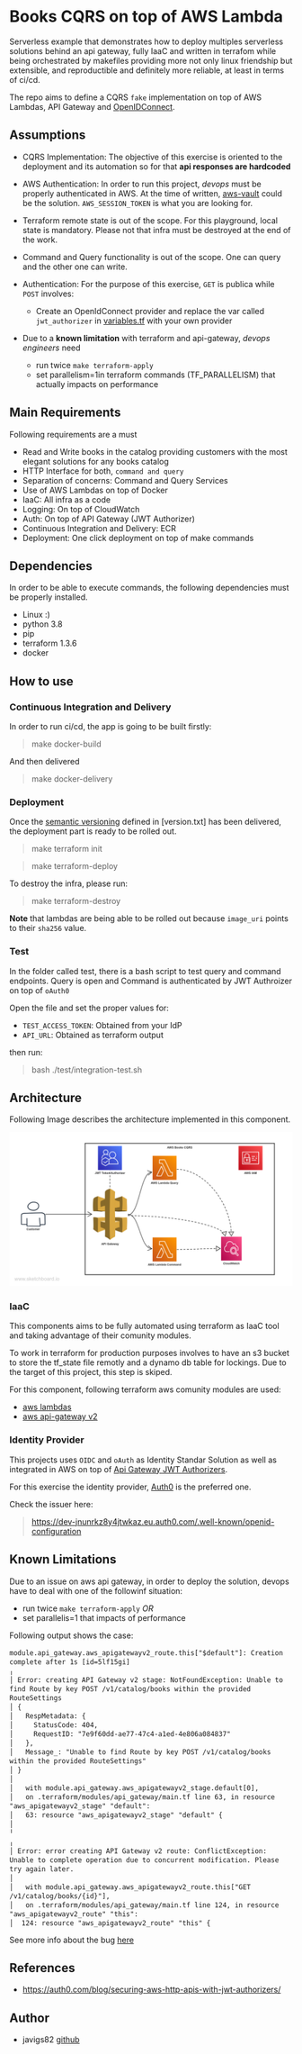 # Books CQRS on top of AWS Lambda

Serverless example that demonstrates how to deploy multiples serverless solutions behind an api gateway, fully IaaC and written in terrafom while being orchestrated by makefiles providing more not only linux friendship but extensible, and reproductible and definitely more reliable, at least in terms of ci/cd.

The repo aims to define a CQRS `fake` implementation on top of AWS Lambdas, API Gateway and [OpenIDConnect](https://openid.net/connect/).

## Assumptions

  - CQRS Implementation: The objective of this exercise is oriented to the deployment and its automation so for that **api responses are hardcoded**

  - AWS Authentication: In order to run this project, *devops* must be properly authenticated in AWS. At the time of written, [aws-vault](https://github.com/99designs/aws-vault) could be the solution.
  `AWS_SESSION_TOKEN` is what you are looking for.

  - Terraform remote state is out of the scope. For this playground, local state is mandatory. Please not that infra must be destroyed at the end of the work.

  - Command and Query functionality is out of the scope. One can query and the other one can write.

  - Authentication: For the purpose of this exercise, `GET` is publica while `POST` involves:
    - Create an OpenIdConnect provider and replace the var called `jwt_authorizer` in [variables.tf](./variables.tf) with your own provider

  - Due to a **known limitation** with terraform and api-gateway, *devops engineers* need 
    - run twice `make terraform-apply`
    - set parallelism=1in terraform commands (TF_PARALLELISM) that actually impacts on performance

## Main Requirements

Following requirements are a must
 - Read and Write books in the catalog 
 providing customers with the most elegant solutions for any books catalog
 - HTTP Interface for both, `command and query`
 - Separation of concerns: Command and Query Services
 - Use of AWS Lambdas on top of Docker
 - IaaC: All infra as a code
 - Logging: On top of CloudWatch
 - Auth: On top of API Gateway (JWT Authorizer)
 - Continuous Integration and Delivery: ECR
 - Deployment: One click deployment on top of make commands


## Dependencies

In order to be able to execute commands, the following dependencies must be properly installed.

 - Linux :)
 - python 3.8
 - pip
 - terraform 1.3.6
  - docker

## How to use

### Continuous Integration and Delivery

In order to run ci/cd, the app is going to be built firstly:

> make docker-build

And then delivered

> make docker-delivery


### Deployment

Once the [semantic versioning](https://semver.org/) defined in [version.txt] has been delivered, the deployment part is ready to be rolled out.

> make terraform init

> make terraform-deploy

To destroy the infra, please run:

> make terraform-destroy

**Note** that lambdas are being able to be rolled out because `image_uri` points to their `sha256` value.

### Test

In the folder called test, there is a bash script to test query and command endpoints.
Query is open and Command is authenticated by JWT Authroizer on top of `oAuth0`

Open the file and set the proper values for:

 - `TEST_ACCESS_TOKEN`: Obtained from your IdP
 - `API_URL`: Obtained as terraform output

then run:

> bash ./test/integration-test.sh

## Architecture

Following Image describes the architecture implemented in this component.

![image info](./img/AWS_Books_CQRS.png)

### IaaC

This components aims to be fully automated using terraform as IaaC tool and taking advantage of their comunity modules.

To work in terraform for production purposes involves to have an s3 bucket to store the tf_state file remotly and a dynamo db table for lockings. Due to the target of this project, this step is skiped.

For this component, following terraform aws comunity modules are used:

 - [aws lambdas](https://registry.terraform.io/modules/terraform-aws-modules/lambda/aws/latest)
 - [aws api-gateway v2](https://registry.terraform.io/modules/terraform-aws-modules/apigateway-v2/aws/latest)

### Identity Provider

This projects uses `OIDC` and `oAuth` as Identity Standar Solution as well as integrated in AWS on top of [Api Gateway JWT Authorizers](https://docs.aws.amazon.com/apigateway/latest/developerguide/http-api-jwt-authorizer.html). 

For this exercise the identity provider, [Auth0](https://auth0.com/) is the preferred one.

Check the issuer here:

> https://dev-jnunrkz8y4jtwkaz.eu.auth0.com/.well-known/openid-configuration

## Known Limitations

Due to an issue on aws api gateway, in order to deploy the solution, devops have to deal with one of the followinf situation:
  - run twice `make terraform-apply` *OR*
  - set parallelis=1 that impacts of performance

Following output shows the case:

```
module.api_gateway.aws_apigatewayv2_route.this["$default"]: Creation complete after 1s [id=5lf15gi]
╷
│ Error: creating API Gateway v2 stage: NotFoundException: Unable to find Route by key POST /v1/catalog/books within the provided RouteSettings
│ {
│   RespMetadata: {
│     StatusCode: 404,
│     RequestID: "7e9f60dd-ae77-47c4-a1ed-4e806a084837"
│   },
│   Message_: "Unable to find Route by key POST /v1/catalog/books within the provided RouteSettings"
│ }
│ 
│   with module.api_gateway.aws_apigatewayv2_stage.default[0],
│   on .terraform/modules/api_gateway/main.tf line 63, in resource "aws_apigatewayv2_stage" "default":
│   63: resource "aws_apigatewayv2_stage" "default" {
│ 
╵
╷
│ Error: error creating API Gateway v2 route: ConflictException: Unable to complete operation due to concurrent modification. Please try again later.
│ 
│   with module.api_gateway.aws_apigatewayv2_route.this["GET /v1/catalog/books/{id}"],
│   on .terraform/modules/api_gateway/main.tf line 124, in resource "aws_apigatewayv2_route" "this":
│  124: resource "aws_apigatewayv2_route" "this" {

```

See more info about the bug [here](https://github.com/hashicorp/terraform-provider-aws/issues/18018)

## References

 - https://auth0.com/blog/securing-aws-http-apis-with-jwt-authorizers/

## Author

* javigs82 [github](https://github.com/javigs82/)
